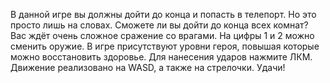 <p>
В данной игре вы должны дойти до конца и попасть в телепорт.
Но это просто лишь на словах. Сможете ли вы дойти до конца всех комнат?
Вас ждёт очень сложное сражение со врагами.
На цифры 1 и 2 можно сменить оружие. В игре присутствуют уровни героя, повышая которые можно восстановить здоровье.
Для нанесения ударов нажмите ЛКМ. Движение реализовано на WASD, а также на стрелочки.
Удачи!
</p>
